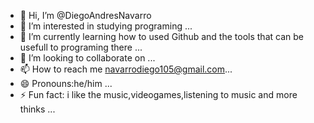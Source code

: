 - 👋 Hi, I’m @DiegoAndresNavarro
- 👀 I’m interested in studying programing ...
- 🌱 I’m currently learning how to used Github and the tools that can be usefull to programing there ...
- 💞️ I’m looking to collaborate on ...
- 📫 How to reach me navarrodiego105@gmail.com...
- 😄 Pronouns:he/him ...
- ⚡ Fun fact: i like the music,videogames,listening to music and more thinks ...

<!---
DiegoAndresNavarro/DiegoAndresNavarro is a ✨ special ✨ repository because its `README.md` (this file) appears on your GitHub profile.
You can click the Preview link to take a look at your changes.
--->
